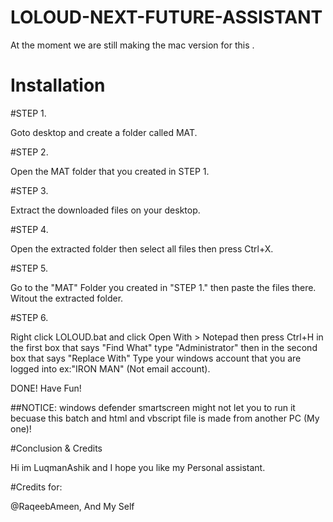 # LOLOUD-NEXT-FUTURE-ASSISTANT
At the moment we are still making the mac version for this .


# Installation

#STEP 1.

Goto desktop and create a folder called MAT.

#STEP 2.

Open the MAT folder that you created in STEP 1.

#STEP 3.

Extract the downloaded files on your desktop.

#STEP 4.

Open the extracted folder then select all files then press Ctrl+X.

#STEP 5.

Go to the "MAT" Folder you created in "STEP 1." then paste the files there. Witout the extracted folder.

#STEP 6.

Right click LOLOUD.bat and click Open With > Notepad then press Ctrl+H in the first box that says "Find What" type "Administrator" then in the second box that says "Replace With"
Type your windows account that you are logged into ex:"IRON MAN" (Not email account).

DONE! Have Fun!

##NOTICE: windows defender smartscreen might not let you to run it becuase this batch and html and vbscript file is made from another PC (My one)!

#Conclusion & Credits

Hi im LuqmanAshik and I hope you like my Personal assistant.

#Credits for:

@RaqeebAmeen, And My Self

